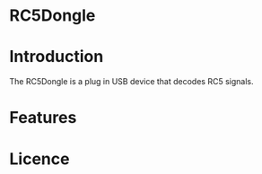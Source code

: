 RC5Dongle
=========
Introduction
============
The RC5Dongle is a plug in USB device that decodes RC5 signals.


Features
========


Licence
=======
